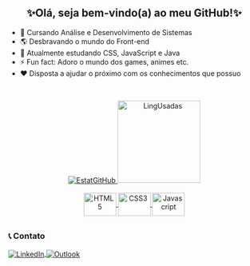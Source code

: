 <h2 align="center">✨Olá, seja bem-vindo(a) ao meu GitHub!✨</h2>

- 🏫 Cursando Análise e Desenvolvimento de Sistemas 
- 🌎 Desbravando o mundo do Front-end
- 🌱 Atualmente estudando CSS, JavaScript e Java
- ⚡ Fun fact: Adoro o mundo dos games, animes etc.
- ❤ Disposta a ajudar o próximo com os conhecimentos que possuo

##

<div align="center"><br>
  
  <a href="https://github.com/lucianaTSoares">
    <img src="https://github-readme-stats.vercel.app/api?username=lucianaTSoares&show_icons=true&theme=midnight-purple&hide_border=true&locale=pt-br&hide_title=true" alt="EstatGitHub">
    <img src="https://github-readme-stats.vercel.app/api/top-langs/?username=lucianaTSoares&langs_count=10&theme=midnight-purple&hide_border=true&locale=pt-br" alt="LingUsadas" height="165">
  </a>

</div>

<div align="center"><br>
  
  <a href="https://github.com/lucianaTSoares">
    <img src="https://cdn.jsdelivr.net/gh/devicons/devicon/icons/html5/html5-plain.svg" alt="HTML5" height="46" width="65" align="center">
    <img src="https://cdn.jsdelivr.net/gh/devicons/devicon/icons/css3/css3-plain.svg" alt="CSS3" height="46" width="65" align="center">
    <img src="https://cdn.jsdelivr.net/gh/devicons/devicon/icons/javascript/javascript-plain.svg" alt="Javascript" height="46" width="65" align="center">
  </a>
  
</div>

##

<div>
  <h3>📞 Contato</h3>
  
  <a href="https://www.linkedin.com/in/lucianatsoares/" target="_blank">
    <img src="https://img.shields.io/badge/LinkedIn-0077B5?style=for-the-badge&logo=linkedin&logoColor=white" alt="LinkedIn" align="center">
  </a>
  
  <a href="mailto:lucianat.s@hotmail.com" target="_blank">
    <img src="https://img.shields.io/badge/Microsoft_Outlook-0078D4?style=for-the-badge&logo=microsoft-outlook&logoColor=white" alt="Outlook" align="center">
  </a>
  
</div>
